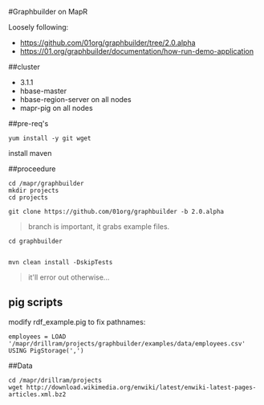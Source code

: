 #Graphbuilder on MapR

Loosely following:

* https://github.com/01org/graphbuilder/tree/2.0.alpha
* https://01.org/graphbuilder/documentation/how-run-demo-application



##cluster
* 3.1.1
* hbase-master
* hbase-region-server on all nodes
* mapr-pig on all nodes



##pre-req's
	
	yum install -y git wget
	
install maven
	
	
##proceedure


	cd /mapr/graphbuilder
	mkdir projects
	cd projects
	
	git clone https://github.com/01org/graphbuilder -b 2.0.alpha
>branch is important, it grabs example files.

	
	cd graphbuilder
	

	mvn clean install -DskipTests

> it'll error out otherwise...


## pig scripts

modify rdf_example.pig to fix pathnames:

	employees = LOAD '/mapr/drillram/projects/graphbuilder/examples/data/employees.csv' USING PigStorage(',')


	


##Data

	cd /mapr/drillram/projects
	wget http://download.wikimedia.org/enwiki/latest/enwiki-latest-pages-articles.xml.bz2
	